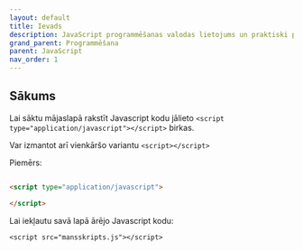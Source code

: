 ```yaml
---
layout: default
title: Ievads
description: JavaScript programmēšanas valodas lietojums un praktiski piemēri
grand_parent: Programmēšana
parent: JavaScript
nav_order: 1
---
```

## Sākums

Lai sāktu mājaslapā rakstīt Javascript kodu jālieto `<script type="application/javascript"></script>` birkas. 

Var izmantot arī vienkāršo variantu `<script></script>`

Piemērs:

~~~html

<script type="application/javascript">

</script>

~~~

Lai iekļautu savā lapā ārējo Javascript kodu:

`<script src="mansskripts.js"></script>`